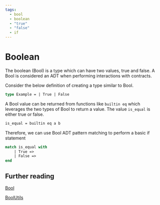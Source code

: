 ```yaml
---
tags:
  - bool
  - boolean
  - "true"
  - "false"
  - if
---
```


# Boolean

The boolean (Bool) is a type which can have two values, true and false. A Bool is considered an ADT when performing interactions with contracts.

Consider the below definition of creating a type similar to Bool.

```ocaml
type Example = | True | False
```

A Bool value can be returned from functions like `builtin eq` which leverages the two types of Bool to return a value. The value `is_equal` is either true or false.

```ocaml
is_equal = builtin eq a b
```

Therefore, we can use Bool ADT pattern matching to perform a basic if statement

```ocaml
match is_equal with
    | True =>
    | False =>
end
```

## Further reading

[Bool](https://scilla.readthedocs.io/en/latest/scilla-in-depth.html?highlight=bool#boolean)

[BoolUtils](https://scilla.readthedocs.io/en/latest/stdlib.html?highlight=bool#boolutils)
